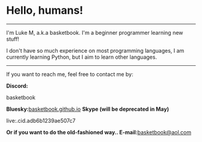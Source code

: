 <h1>Hello, humans!</h1>
<hr>
<p>I'm Luke M, a.k.a basketbook. I'm a beginner programmer learning new stuff!</p>
<p>I don't have so much experience on most programming languages, I am currently learning Python, but I aim to learn other languages.</p>
<hr>
<p>If you want to reach me, feel free to contact me by:</p>
<b>Discord:</b><p>basketbook</p>
<b>Bluesky:</b><a href="https://bsky.app/profile/basketbook.github.io">basketbook.github.io</a>
<b>Skype (will be deprecated in May)</b><p>live:.cid.adb6b1239ae507c7</p>
<b>Or if you want to do the old-fashioned way.. E-mail:</b><a href="mailto:basketbook@aol.com">basketbook@aol.com</a>
